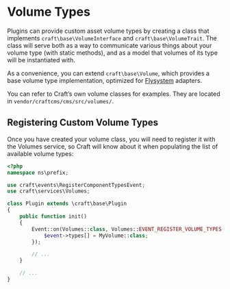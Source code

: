 Volume Types
============

Plugins can provide custom asset volume types by creating a class that implements `craft\base\VolumeInterface` and `craft\base\VolumeTrait`. The class will serve both as a way to communicate various things about your volume type (with static methods), and as a model that volumes of its type will be instantiated with.

As a convenience, you can extend `craft\base\Volume`, which provides a base volume type implementation, optimized for [Flysystem](https://flysystem.thephpleague.com/) adapters.

You can refer to Craft’s own volume classes for examples. They are located in `vendor/craftcms/cms/src/volumes/`.

## Registering Custom Volume Types

Once you have created your volume class, you will need to register it with the Volumes service, so Craft will know about it when populating the list of available volume types:

```php
<?php
namespace ns\prefix;

use craft\events\RegisterComponentTypesEvent;
use craft\services\Volumes;

class Plugin extends \craft\base\Plugin
{
    public function init()
    {
        Event::on(Volumes::class, Volumes::EVENT_REGISTER_VOLUME_TYPES, function(RegisterComponentTypesEvent $event) {
            $event->types[] = MyVolume::class;
        });

        // ...
    }

    // ...
}
```

